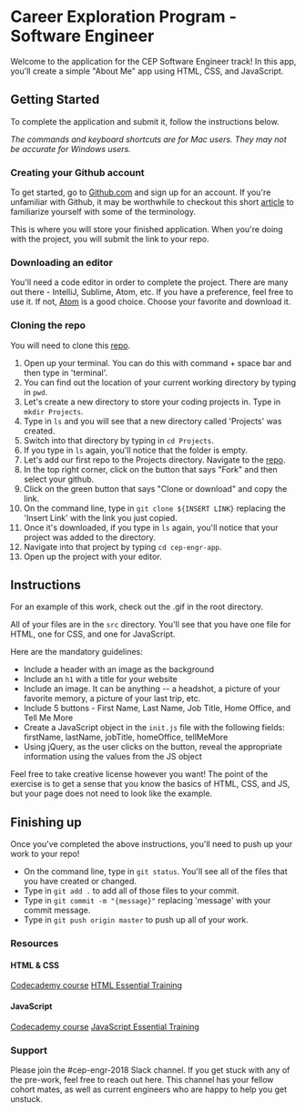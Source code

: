# Career Exploration Program - Software Engineer

Welcome to the application for the CEP Software Engineer track! In this app, you'll create a simple "About Me" app using HTML, CSS, and JavaScript.

## Getting Started

To complete the application and submit it, follow the instructions below.

_The commands and keyboard shortcuts are for Mac users. They may not be accurate for Windows users._

### Creating your Github account

To get started, go to [Github.com](www.github.com) and sign up for an account. If you're unfamiliar with Github, it may be worthwhile to checkout this short [article](https://www.howtogeek.com/180167/htg-explains-what-is-github-and-what-do-geeks-use-it-for/) to familiarize yourself with some of the terminology.

This is where you will store your finished application. When you're doing with the project, you will submit the link to your repo.

### Downloading an editor

You'll need a code editor in order to complete the project. There are many out there - IntelliJ, Sublime, Atom, etc. If you have a preference, feel free to use it. If not, [Atom](https://atom.io/) is a good choice. Choose your favorite and download it.

### Cloning the repo

You will need to clone this [repo](https://github.com/kjhandy/cep-engr-app).

1. Open up your terminal. You can do this with command + space bar and then type in 'terminal'.
2. You can find out the location of your current working directory by typing in `pwd`.
3. Let's create a new directory to store your coding projects in. Type in `mkdir Projects`.
4. Type in `ls` and you will see that a new directory called 'Projects' was created.
5. Switch into that directory by typing in `cd Projects`.
6. If you type in `ls` again, you'll notice that the folder is empty.
7. Let's add our first repo to the Projects directory. Navigate to the [repo](https://github.com/kjhandy/cep-engr-app).
8. In the top right corner, click on the button that says "Fork" and then select your github.
9. Click on the green button that says "Clone or download" and copy the link.
10. On the command line, type in `git clone ${INSERT LINK}` replacing the 'Insert Link' with the link you just copied.
8. Once it's downloaded, if you type in `ls` again, you'll notice that your project was added to the directory.
9. Navigate into that project by typing `cd cep-engr-app`.
10. Open up the project with your editor.

## Instructions

 For an example of this work, check out the .gif in the root directory.

 All of your files are in the `src` directory. You'll see that you have one file for HTML, one for CSS, and one for JavaScript.

 Here are the mandatory guidelines:

 - Include a header with an image as the background
 - Include an `h1` with a title for your website
 - Include an image. It can be anything -- a headshot, a picture of your favorite memory, a picture of your last trip, etc.
 - Include 5 buttons - First Name, Last Name, Job Title, Home Office, and Tell Me More
 - Create a JavaScript object in the `init.js` file with the following fields: firstName, lastName, jobTitle, homeOffice, tellMeMore
 - Using jQuery, as the user clicks on the button, reveal the appropriate information using the values from the JS object

 Feel free to take creative license however you want! The point of the exercise is to get a sense that you know the basics of HTML, CSS, and JS, but your page does not need to look like the example.

## Finishing up

 Once you've completed the above instructions, you'll need to push up your work to your repo!

 - On the command line, type in `git status`. You'll see all of the files that you have created or changed.
 - Type in `git add .` to add all of those files to your commit.
 - Type in `git commit -m "{message}"` replacing 'message' with your commit message.
 - Type in `git push origin master` to push up all of your work.

### Resources

#### HTML & CSS
[Codecademy course](https://www.codecademy.com/catalog/language/html-css)
[HTML Essential Training](https://www.lynda.com/HTML-tutorials/HTML-Essential-Training/170427-2.html?srchtrk=index%3a2%0alinktypeid%3a2%0aq%3ahtml%0apage%3a1%0as%3arelevance%0asa%3atrue%0aproducttypeid%3a2)

#### JavaScript
[Codecademy course](https://www.codecademy.com/catalog/language/javascript)
[JavaScript Essential Training](https://www.lynda.com/JavaScript-tutorials/JavaScript-Essential-Training/574716-2.html?srchtrk=index%3a9%0alinktypeid%3a2%0aq%3abeginner+web+development%0apage%3a1%0as%3arelevance%0asa%3atrue%0aproducttypeid%3a2)

### Support
Please join the #cep-engr-2018 Slack channel. If you get stuck with any of the pre-work, feel free to reach out here. This channel has your fellow cohort mates, as well as current engineers who are happy to help you get unstuck.
